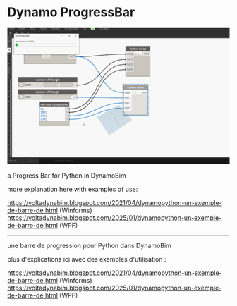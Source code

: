 # Dynamo ProgressBar
![](testProgressBar.gif)

a Progress Bar for Python in DynamoBim

more explanation here with examples of use:

https://voltadynabim.blogspot.com/2021/04/dynamopython-un-exemple-de-barre-de.html  (Winforms)
https://voltadynabim.blogspot.com/2025/01/dynamopython-un-exemple-de-barre-de.html  (WPF)

---

une barre de progression pour Python dans DynamoBim

plus d'explications ici avec des exemples d'utilisation : 

https://voltadynabim.blogspot.com/2021/04/dynamopython-un-exemple-de-barre-de.html  (Winforms)
https://voltadynabim.blogspot.com/2025/01/dynamopython-un-exemple-de-barre-de.html  (WPF)
